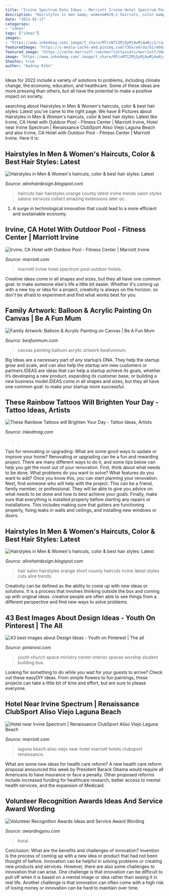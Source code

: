 ```yaml
---
title: "Irvine Spectrum Date Ideas ~ Marriott Irvine Hotel Spectrum Pool Outdoor Hotels"
description: "Hairstyles in men &amp; women&#039;s haircuts, color &amp; best hair styles: latest"
date: "2023-01-17"
categories:
- "ideas"
tags: ["ideas"]
images:
- "https://www.inkedmag.com/.image/t_share/MTcxNTI2MjQyMjAwMjAwNjc1/rainbow-tattoo-fb.jpg"
featuredImage: "https://s-media-cache-ak0.pinimg.com/736x/e0/da/b1/e0dab191b774558c77efddf002e2813e.jpg"
featured_image: "https://cache.marriott.com/marriottassets/marriott/SNAAV/snaav-attraction-laguna-0053-hor-feat.jpg"
image: "https://www.inkedmag.com/.image/t_share/MTcxNTI2MjQyMjAwMjAwNjc1/rainbow-tattoo-fb.jpg"
ShowToc: true
author: "Audrey Kihn"
---
```



Ideas for 2022 include a variety of solutions to problems, including climate change, the economy, education, and healthcare. Some of these ideas are more pressing than others, but all have the potential to make a positive impact on society.

	

		
searching about Hairstyles in Men &amp; Women&#039;s haircuts, color &amp; best hair styles: Latest you've came to the right page. We have 8 Pictures about Hairstyles in Men &amp; Women&#039;s haircuts, color &amp; best hair styles: Latest like Irvine, CA Hotel with Outdoor Pool - Fitness Center | Marriott Irvine, Hotel near Irvine Spectrum | Renaissance ClubSport Aliso Viejo Laguna Beach and also Irvine, CA Hotel with Outdoor Pool - Fitness Center | Marriott Irvine. Here it is:
		
    
## Hairstyles In Men &amp; Women&#039;s Haircuts, Color &amp; Best Hair Styles: Latest

<img loading=lazy src="https://1.bp.blogspot.com/-x6O02YqjqDo/UQ36UP_I7jI/AAAAAAAAIEQ/5754QchkYe4/s1600/Hairstyles+for+women+haircuts,+Orange+County+hair+salons,+Irvine.jpg" onerror="this.onerror=null;this.src='https://tse3.mm.bing.net/th?id=OIP.y5bmed_KiTxac2m4XcFQhQHaIf&amp;pid=15.1';" alt="Hairstyles in Men &amp; Women&#039;s haircuts, color &amp; best hair styles: Latest">

_Source: alirehairdesign.blogspot.com_

>haircuts hair hairstyles orange county latest irvine trends salon styles salons services collect amazing extensions later oc. 

	

1. A surge in technological innovation that could lead to a more efficient and sustainable economy. 

    
## Irvine, CA Hotel With Outdoor Pool - Fitness Center | Marriott Irvine

<img loading=lazy src="https://cache.marriott.com/marriottassets/marriott/SNAMC/snamc-pool-0044-hor-feat.jpg" onerror="this.onerror=null;this.src='https://tse3.mm.bing.net/th?id=OIP.FfyzXgLoztFL4RK0E99yYwHaC9&amp;pid=15.1';" alt="Irvine, CA Hotel with Outdoor Pool - Fitness Center | Marriott Irvine">

_Source: marriott.com_

>marriott irvine hotel spectrum pool outdoor hotels. 

	

Creative ideas come in all shapes and sizes, but they all have one common goal: to make someone else's life a little bit easier. Whether it's coming up with a new toy or idea for a project, creativity is always on the horizon. so don't be afraid to experiment and find what works best for you.

    
## Family Artwork: Balloon &amp; Acrylic Painting On Canvas | Be A Fun Mum

<img loading=lazy src="http://www.beafunmum.com/wp-content/uploads/2012/06/family-art.jpg" onerror="this.onerror=null;this.src='https://tse1.mm.bing.net/th?id=OIP.cuTR0PG9cI8Ex7eiLhTI9gHaDp&amp;pid=15.1';" alt="Family Artwork: Balloon &amp; Acrylic Painting on Canvas | Be A Fun Mum">

_Source: beafunmum.com_

>canvas painting balloon acrylic artwork beafunmum. 

	

Big Ideas are a necessary part of any startup’s DNA. They help the startup grow and scale, and can also help the startup win new customers or partners.IDEAS are ideas that can help a startup achieve its goals, whether it’s developing a new product, expanding its customer base, or building a new business model.IDEAS come in all shapes and sizes, but they all have one common goal: to make your startup more successful.

    
## These Rainbow Tattoos Will Brighten Your Day - Tattoo Ideas, Artists

<img loading=lazy src="https://www.inkedmag.com/.image/t_share/MTcxNTI2MjQyMjAwMjAwNjc1/rainbow-tattoo-fb.jpg" onerror="this.onerror=null;this.src='https://tse2.mm.bing.net/th?id=OIP.CKJOLTLoHLR6dOg6RLm9wgHaD4&amp;pid=15.1';" alt="These Rainbow Tattoos will Brighten Your Day - Tattoo Ideas, Artists">

_Source: inkedmag.com_

>. 

	

Tips for renovating or upgrading: What are some good ways to update or improve your home?
Renovating or upgrading can be a fun and rewarding project. There are many different ways to do it, and some tips below can help you get the most out of your renovation. First, think about what needs to be done. What problems do you want to solve? What features do you want to add? Once you know this, you can start planning your renovation. Next, find someone who will help with the project. This can be a friend, family member, or professional. They will be able to give you advice on what needs to be done and how to best achieve your goals. Finally, make sure that everything is installed properly before starting any repairs or installations. This includes making sure that gutters are functioning properly, fixing leaks in walls and ceilings, and installing new windows or doors.

    
## Hairstyles In Men &amp; Women&#039;s Haircuts, Color &amp; Best Hair Styles: Latest

<img loading=lazy src="https://2.bp.blogspot.com/-GQr8mxfsJZk/US5Epmp_GaI/AAAAAAAAIPY/6yfR9D8UIv4/s1600/Hairstyles+for+short+haircuts,+Orange+County+hair+salon+in+Irvine.jpg" onerror="this.onerror=null;this.src='https://tse4.mm.bing.net/th?id=OIP.Rd5DJie3mjD5yBPjQQ3F2QHaHv&amp;pid=15.1';" alt="Hairstyles in Men &amp; Women&#039;s haircuts, color &amp; best hair styles: Latest">

_Source: alirehairdesign.blogspot.com_

>hair salon hairstyles orange short county haircuts irvine latest styles cuts alire trends. 

	

Creativity can be defined as the ability to come up with new ideas or solutions. It is a process that involves thinking outside the box and coming up with original ideas. creative people are often able to see things from a different perspective and find new ways to solve problems.

    
## 43 Best Images About Design Ideas - Youth On Pinterest | The All

<img loading=lazy src="https://s-media-cache-ak0.pinimg.com/736x/e0/da/b1/e0dab191b774558c77efddf002e2813e.jpg" onerror="this.onerror=null;this.src='https://tse4.mm.bing.net/th?id=OIP.OCAq4fxCtSqxy34Bk8jlpQHaFj&amp;pid=15.1';" alt="43 best images about Design Ideas - Youth on Pinterest | The all">

_Source: pinterest.com_

>youth church space ministry center interior spaces worship student building bus. 

	

Looking for something to do while you wait for your guests to arrive? Check out these easyDIY ideas. From simple flowers to fun paintings, these projects can take a little bit of time and effort, but are sure to please everyone.

    
## Hotel Near Irvine Spectrum | Renaissance ClubSport Aliso Viejo Laguna Beach

<img loading=lazy src="https://cache.marriott.com/marriottassets/marriott/SNAAV/snaav-attraction-laguna-0053-hor-feat.jpg" onerror="this.onerror=null;this.src='https://tse2.mm.bing.net/th?id=OIP.hhnYOLEfDBGbyjofE3jQzQHaC9&amp;pid=15.1';" alt="Hotel near Irvine Spectrum | Renaissance ClubSport Aliso Viejo Laguna Beach">

_Source: marriott.com_

>laguna beach aliso viejo near hotel marriott hotels clubsport renaissance. 

	

What are some new ideas for health care reform?
A new health care reform proposal announced this week by President Barack Obama would require all Americans to have insurance or face a penalty. Other proposed reforms include increased funding for healthcare research, better access to mental health services, and the expansion of Medicaid.

    
## Volunteer Recognition Awards Ideas And Service Award Wording

<img loading=lazy src="https://cdn11.bigcommerce.com/s-sdgfxtua0r/content/7477_KuriPlaque_8x10_HiRes.jpg" onerror="this.onerror=null;this.src='https://tse1.mm.bing.net/th?id=OIP.5NzSuROroyJnltBUncAaHwHaLH&amp;pid=15.1';" alt="Volunteer Recognition Awards Ideas and Service Award Wording">

_Source: awardingyou.com_

>kurai. 

	

Conclusion: What are the benefits and challenges of innovation?
Invention is the process of coming up with a new idea or product that had not been thought of before. Innovation can be helpful in solving problems or creating new products and services. However, there are also some challenges to innovation that can arise. One challenge is that innovation can be difficult to pull off when it is based on a mental image or idea rather than seeing it in real life. Another challenge is that innovation can often come with a high risk of losing money or innovation can be hard to maintain over time.

